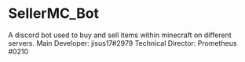 # SellerMC_Bot
A discord bot used to buy and sell items within minecraft on different servers. Main Developer: jisus17#2979   Technical Director: Prometheus #0210

